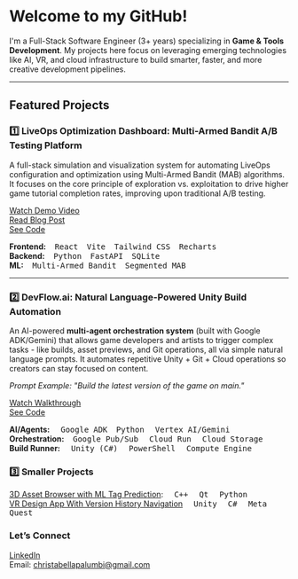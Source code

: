 
# Welcome to my GitHub! 

<p>
I'm a Full-Stack Software Engineer (3+ years) specializing in <strong>Game & Tools Development</strong>. My projects here focus on leveraging emerging technologies like AI, VR, and cloud infrastructure to build smarter, faster, and more creative development pipelines.
</p>

---

## Featured Projects

### 1️⃣ LiveOps Optimization Dashboard: Multi-Armed Bandit A/B Testing Platform

A full-stack simulation and visualization system for automating LiveOps configuration and optimization using Multi-Armed Bandit (MAB) algorithms. It focuses on the core principle of exploration vs. exploitation to drive  higher game tutorial completion rates, improving upon traditional A/B testing.

[Watch Demo Video](https://www.youtube.com/watch?v=vEyCZdIfBWY) <br>
[Read Blog Post](https://medium.com/@christabellapalumbi/beyond-a-b-testing-automating-liveops-optimization-with-a-multi-armed-bandit-dashboard-ed22cc78b9ef) <br>
[See Code](https://github.com/cbpalumbi/liveops-dashboard)

**Frontend:** &nbsp;&nbsp;&nbsp;<kbd>React</kbd>&nbsp;&nbsp;&nbsp; <kbd>Vite</kbd>&nbsp;&nbsp;&nbsp; <kbd>Tailwind CSS</kbd>&nbsp;&nbsp;&nbsp; <kbd>Recharts</kbd><br>
**Backend:** &nbsp;&nbsp;&nbsp;<kbd>Python</kbd>&nbsp;&nbsp;&nbsp; <kbd>FastAPI</kbd>&nbsp;&nbsp;&nbsp; <kbd>SQLite</kbd><br>
**ML:** &nbsp;&nbsp;&nbsp;<kbd>Multi-Armed Bandit</kbd>&nbsp;&nbsp;&nbsp; <kbd>Segmented MAB</kbd> 

---

### 2️⃣ DevFlow.ai: Natural Language-Powered Unity Build Automation

An AI-powered **multi-agent orchestration system** (built with Google ADK/Gemini) that allows game developers and artists to trigger complex tasks - like builds, asset previews, and Git operations, all via simple natural language prompts. It automates repetitive Unity + Git + Cloud operations so creators can stay focused on content.

*Prompt Example: "Build the latest version of the game on main."*

[Watch Walkthrough](https://www.youtube.com/watch?v=frQN-aOUpBk) <br>
[See Code](https://github.com/cbpalumbi/unity-build-agent)

**AI/Agents:** &nbsp;&nbsp;&nbsp; <kbd>Google ADK</kbd> &nbsp;&nbsp;&nbsp;<kbd>Python</kbd> &nbsp;&nbsp;&nbsp; <kbd>Vertex AI/Gemini</kbd><br>
**Orchestration:**  &nbsp;&nbsp;&nbsp;<kbd>Google Pub/Sub</kbd> &nbsp;&nbsp;&nbsp; <kbd>Cloud Run</kbd> &nbsp;&nbsp;&nbsp; <kbd>Cloud Storage</kbd><br>
**Build Runner:** &nbsp;&nbsp;&nbsp; <kbd>Unity (C#)</kbd> &nbsp;&nbsp;&nbsp; <kbd>PowerShell</kbd> &nbsp;&nbsp;&nbsp; <kbd>Compute Engine</kbd>

### 3️⃣ Smaller Projects
[3D Asset Browser with ML Tag Prediction](https://github.com/cbpalumbi/AiAssetBrowser): &nbsp;&nbsp;&nbsp; <kbd>C++</kbd> &nbsp;&nbsp;&nbsp; <kbd>Qt</kbd> &nbsp;&nbsp;&nbsp; <kbd>Python</kbd>  <br>
[VR Design App With Version History Navigation](https://github.com/cbpalumbi/vr-version-history-demo)  &nbsp;&nbsp;&nbsp; <kbd>Unity</kbd> &nbsp;&nbsp;&nbsp; <kbd>C#</kbd> &nbsp;&nbsp;&nbsp; <kbd>Meta Quest</kbd>

### Let’s Connect
[LinkedIn](https://www.linkedin.com/in/christabella-palumbi/) <br>
Email: christabellapalumbi@gmail.com
